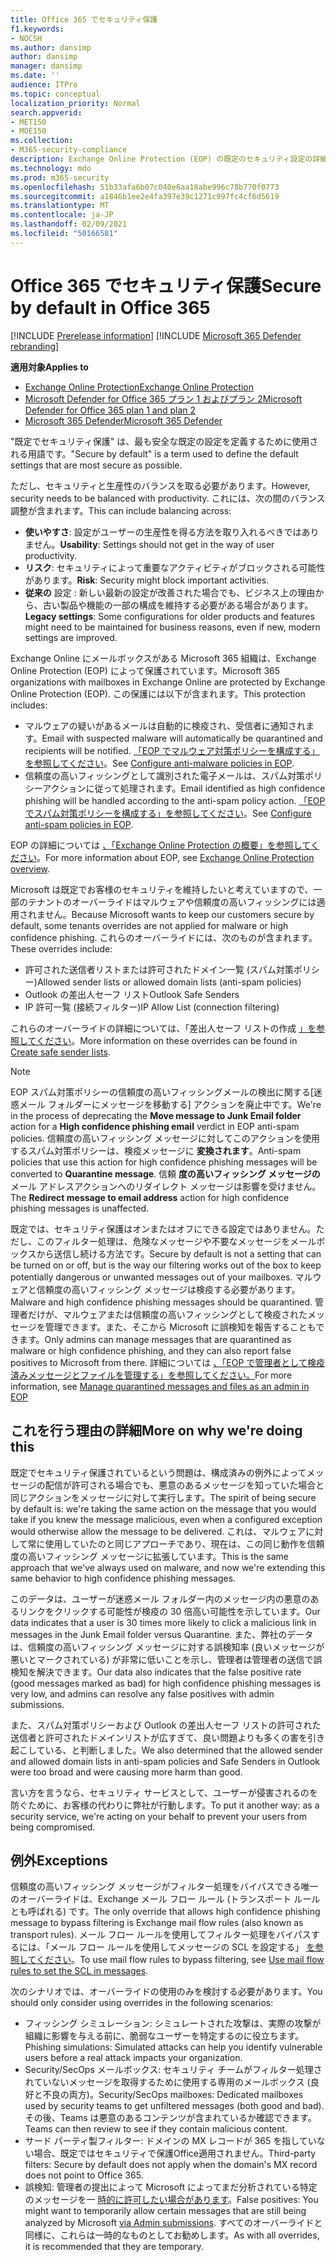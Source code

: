 ```yaml
---
title: Office 365 でセキュリティ保護
f1.keywords:
- NOCSH
ms.author: dansimp
author: dansimp
manager: dansimp
ms.date: ''
audience: ITPro
ms.topic: conceptual
localization_priority: Normal
search.appverid:
- MET150
- MOE150
ms.collection:
- M365-security-compliance
description: Exchange Online Protection (EOP) の既定のセキュリティ設定の詳細
ms.technology: mdo
ms.prod: m365-security
ms.openlocfilehash: 51b33afa6b07c040e6aa18abe996c78b770f0773
ms.sourcegitcommit: a1846b1ee2e4fa397e39c1271c997fc4cf6d5619
ms.translationtype: MT
ms.contentlocale: ja-JP
ms.lasthandoff: 02/09/2021
ms.locfileid: "50166581"
---
```

# <a name="secure-by-default-in-office-365"></a><span data-ttu-id="f6ba2-103">Office 365 でセキュリティ保護</span><span class="sxs-lookup"><span data-stu-id="f6ba2-103">Secure by default in Office 365</span></span>

[!INCLUDE [Prerelease information](../includes/prerelease.md)]
[!INCLUDE [Microsoft 365 Defender rebranding](../includes/microsoft-defender-for-office.md)]

<span data-ttu-id="f6ba2-104">**適用対象**</span><span class="sxs-lookup"><span data-stu-id="f6ba2-104">**Applies to**</span></span>
- [<span data-ttu-id="f6ba2-105">Exchange Online Protection</span><span class="sxs-lookup"><span data-stu-id="f6ba2-105">Exchange Online Protection</span></span>](https://go.microsoft.com/fwlink/?linkid=2148611)
- [<span data-ttu-id="f6ba2-106">Microsoft Defender for Office 365 プラン 1 およびプラン 2</span><span class="sxs-lookup"><span data-stu-id="f6ba2-106">Microsoft Defender for Office 365 plan 1 and plan 2</span></span>](https://go.microsoft.com/fwlink/?linkid=2148715)
- [<span data-ttu-id="f6ba2-107">Microsoft 365 Defender</span><span class="sxs-lookup"><span data-stu-id="f6ba2-107">Microsoft 365 Defender</span></span>](https://go.microsoft.com/fwlink/?linkid=2118804)

<span data-ttu-id="f6ba2-108">"既定でセキュリティ保護" は、最も安全な既定の設定を定義するために使用される用語です。</span><span class="sxs-lookup"><span data-stu-id="f6ba2-108">"Secure by default" is a term used to define the default settings that are most secure as possible.</span></span>

<span data-ttu-id="f6ba2-109">ただし、セキュリティと生産性のバランスを取る必要があります。</span><span class="sxs-lookup"><span data-stu-id="f6ba2-109">However, security needs to be balanced with productivity.</span></span> <span data-ttu-id="f6ba2-110">これには、次の間のバランス調整が含まれます。</span><span class="sxs-lookup"><span data-stu-id="f6ba2-110">This can include balancing across:</span></span>

- <span data-ttu-id="f6ba2-111">**使いやすさ**: 設定がユーザーの生産性を得る方法を取り入れるべきではありません。</span><span class="sxs-lookup"><span data-stu-id="f6ba2-111">**Usability**: Settings should not get in the way of user productivity.</span></span>
- <span data-ttu-id="f6ba2-112">**リスク**: セキュリティによって重要なアクティビティがブロックされる可能性があります。</span><span class="sxs-lookup"><span data-stu-id="f6ba2-112">**Risk**: Security might block important activities.</span></span>
- <span data-ttu-id="f6ba2-113">**従来の** 設定 : 新しい最新の設定が改善された場合でも、ビジネス上の理由から、古い製品や機能の一部の構成を維持する必要がある場合があります。</span><span class="sxs-lookup"><span data-stu-id="f6ba2-113">**Legacy settings**: Some configurations for older products and features might need to be maintained for business reasons, even if new, modern settings are improved.</span></span>

<span data-ttu-id="f6ba2-114">Exchange Online にメールボックスがある Microsoft 365 組織は、Exchange Online Protection (EOP) によって保護されています。</span><span class="sxs-lookup"><span data-stu-id="f6ba2-114">Microsoft 365 organizations with mailboxes in Exchange Online are protected by Exchange Online Protection (EOP).</span></span> <span data-ttu-id="f6ba2-115">この保護には以下が含まれます。</span><span class="sxs-lookup"><span data-stu-id="f6ba2-115">This protection includes:</span></span>

- <span data-ttu-id="f6ba2-116">マルウェアの疑いがあるメールは自動的に検疫され、受信者に通知されます。</span><span class="sxs-lookup"><span data-stu-id="f6ba2-116">Email with suspected malware will automatically be quarantined and recipients will be notified.</span></span> <span data-ttu-id="f6ba2-117">[「EOP でマルウェア対策ポリシーを構成する」を参照してください](configure-anti-malware-policies.md)。</span><span class="sxs-lookup"><span data-stu-id="f6ba2-117">See [Configure anti-malware policies in EOP](configure-anti-malware-policies.md).</span></span>
- <span data-ttu-id="f6ba2-118">信頼度の高いフィッシングとして識別された電子メールは、スパム対策ポリシーアクションに従って処理されます。</span><span class="sxs-lookup"><span data-stu-id="f6ba2-118">Email identified as high confidence phishing will be handled according to the anti-spam policy action.</span></span> <span data-ttu-id="f6ba2-119">[「EOP でスパム対策ポリシーを構成する」を参照してください](configure-your-spam-filter-policies.md)。</span><span class="sxs-lookup"><span data-stu-id="f6ba2-119">See [Configure anti-spam policies in EOP](configure-your-spam-filter-policies.md).</span></span>

<span data-ttu-id="f6ba2-120">EOP の詳細については [、「Exchange Online Protection の概要」を参照してください](exchange-online-protection-overview.md)。</span><span class="sxs-lookup"><span data-stu-id="f6ba2-120">For more information about EOP, see [Exchange Online Protection overview](exchange-online-protection-overview.md).</span></span>

<span data-ttu-id="f6ba2-121">Microsoft は既定でお客様のセキュリティを維持したいと考えていますので、一部のテナントのオーバーライドはマルウェアや信頼度の高いフィッシングには適用されません。</span><span class="sxs-lookup"><span data-stu-id="f6ba2-121">Because Microsoft wants to keep our customers secure by default, some tenants overrides are not applied for malware or high confidence phishing.</span></span> <span data-ttu-id="f6ba2-122">これらのオーバーライドには、次のものが含まれます。</span><span class="sxs-lookup"><span data-stu-id="f6ba2-122">These overrides include:</span></span>

- <span data-ttu-id="f6ba2-123">許可された送信者リストまたは許可されたドメイン一覧 (スパム対策ポリシー)</span><span class="sxs-lookup"><span data-stu-id="f6ba2-123">Allowed sender lists or allowed domain lists (anti-spam policies)</span></span>
- <span data-ttu-id="f6ba2-124">Outlook の差出人セーフ リスト</span><span class="sxs-lookup"><span data-stu-id="f6ba2-124">Outlook Safe Senders</span></span>
- <span data-ttu-id="f6ba2-125">IP 許可一覧 (接続フィルター)</span><span class="sxs-lookup"><span data-stu-id="f6ba2-125">IP Allow List (connection filtering)</span></span>

<span data-ttu-id="f6ba2-126">これらのオーバーライドの詳細については、「差出人セーフ リストの作成 [」を参照してください](create-safe-sender-lists-in-office-365.md)。</span><span class="sxs-lookup"><span data-stu-id="f6ba2-126">More information on these overrides can be found in [Create safe sender lists](create-safe-sender-lists-in-office-365.md).</span></span>

> [!NOTE]
> <span data-ttu-id="f6ba2-127">EOP スパム対策ポリシーの信頼度の高いフィッシングメールの検出に関する[迷惑メール フォルダーにメッセージを移動する] アクションを廃止中です。</span><span class="sxs-lookup"><span data-stu-id="f6ba2-127">We're in the process of deprecating the **Move message to Junk Email folder** action for a **High confidence phishing email** verdict in EOP anti-spam policies.</span></span> <span data-ttu-id="f6ba2-128">信頼度の高いフィッシング メッセージに対してこのアクションを使用するスパム対策ポリシーは、検疫メッセージに **変換されます**。</span><span class="sxs-lookup"><span data-stu-id="f6ba2-128">Anti-spam policies that use this action for high confidence phishing messages will be converted to **Quarantine message**.</span></span> <span data-ttu-id="f6ba2-129">信頼 **度の高いフィッシング メッセージの** メール アドレスアクションへのリダイレクト メッセージは影響を受けません。</span><span class="sxs-lookup"><span data-stu-id="f6ba2-129">The **Redirect message to email address** action for high confidence phishing messages is unaffected.</span></span>

<span data-ttu-id="f6ba2-130">既定では、セキュリティ保護はオンまたはオフにできる設定ではありません。ただし、このフィルター処理は、危険なメッセージや不要なメッセージをメールボックスから送信し続ける方法です。</span><span class="sxs-lookup"><span data-stu-id="f6ba2-130">Secure by default is not a setting that can be turned on or off, but is the way our filtering works out of the box to keep potentially dangerous or unwanted messages out of your mailboxes.</span></span> <span data-ttu-id="f6ba2-131">マルウェアと信頼度の高いフィッシング メッセージは検疫する必要があります。</span><span class="sxs-lookup"><span data-stu-id="f6ba2-131">Malware and high confidence phishing messages should be quarantined.</span></span> <span data-ttu-id="f6ba2-132">管理者だけが、マルウェアまたは信頼度の高いフィッシングとして検疫されたメッセージを管理できます。また、そこから Microsoft に誤検知を報告することもできます。</span><span class="sxs-lookup"><span data-stu-id="f6ba2-132">Only admins can manage messages that are quarantined as malware or high confidence phishing, and they can also report false positives to Microsoft from there.</span></span> <span data-ttu-id="f6ba2-133">詳細については [、「EOP で管理者として検疫済みメッセージとファイルを管理する」を参照してください。](manage-quarantined-messages-and-files.md)</span><span class="sxs-lookup"><span data-stu-id="f6ba2-133">For more information, see [Manage quarantined messages and files as an admin in EOP](manage-quarantined-messages-and-files.md)</span></span>

## <a name="more-on-why-were-doing-this"></a><span data-ttu-id="f6ba2-134">これを行う理由の詳細</span><span class="sxs-lookup"><span data-stu-id="f6ba2-134">More on why we're doing this</span></span>

<span data-ttu-id="f6ba2-135">既定でセキュリティ保護されているという問題は、構成済みの例外によってメッセージの配信が許可される場合でも、悪意のあるメッセージを知っていた場合と同じアクションをメッセージに対して実行します。</span><span class="sxs-lookup"><span data-stu-id="f6ba2-135">The spirit of being secure by default is: we're taking the same action on the message that you would take if you knew the message malicious, even when a configured exception would otherwise allow the message to be delivered.</span></span> <span data-ttu-id="f6ba2-136">これは、マルウェアに対して常に使用していたのと同じアプローチであり、現在は、この同じ動作を信頼度の高いフィッシング メッセージに拡張しています。</span><span class="sxs-lookup"><span data-stu-id="f6ba2-136">This is the same approach that we've always used on malware, and now we're extending this same behavior to high confidence phishing messages.</span></span>

<span data-ttu-id="f6ba2-137">このデータは、ユーザーが迷惑メール フォルダー内のメッセージ内の悪意のあるリンクをクリックする可能性が検疫の 30 倍高い可能性を示しています。</span><span class="sxs-lookup"><span data-stu-id="f6ba2-137">Our data indicates that a user is 30 times more likely to click a malicious link in messages in the Junk Email folder versus Quarantine.</span></span> <span data-ttu-id="f6ba2-138">また、弊社のデータは、信頼度の高いフィッシング メッセージに対する誤検知率 (良いメッセージが悪いとマークされている) が非常に低いことを示し、管理者は管理者の送信で誤検知を解決できます。</span><span class="sxs-lookup"><span data-stu-id="f6ba2-138">Our data also indicates that the false positive rate (good messages marked as bad) for high confidence phishing messages is very low, and admins can resolve any false positives with admin submissions.</span></span>

<span data-ttu-id="f6ba2-139">また、スパム対策ポリシーおよび Outlook の差出人セーフ リストの許可された送信者と許可されたドメインリストが広すぎて、良い問題よりも多くの害を引き起こしている、と判断しました。</span><span class="sxs-lookup"><span data-stu-id="f6ba2-139">We also determined that the allowed sender and allowed domain lists in anti-spam policies and Safe Senders in Outlook were too broad and were causing more harm than good.</span></span>

<span data-ttu-id="f6ba2-140">言い方を言うなら、セキュリティ サービスとして、ユーザーが侵害されるのを防ぐために、お客様の代わりに弊社が行動します。</span><span class="sxs-lookup"><span data-stu-id="f6ba2-140">To put it another way: as a security service, we're acting on your behalf to prevent your users from being compromised.</span></span> 

## <a name="exceptions"></a><span data-ttu-id="f6ba2-141">例外</span><span class="sxs-lookup"><span data-stu-id="f6ba2-141">Exceptions</span></span>

<span data-ttu-id="f6ba2-142">信頼度の高いフィッシング メッセージがフィルター処理をバイパスできる唯一のオーバーライドは、Exchange メール フロー ルール (トランスポート ルールとも呼ばれる) です。</span><span class="sxs-lookup"><span data-stu-id="f6ba2-142">The only override that allows high confidence phishing message to bypass filtering is Exchange mail flow rules (also known as transport rules).</span></span> <span data-ttu-id="f6ba2-143">メール フロー ルールを使用してフィルター処理をバイパスするには、「メール フロー ルールを使用してメッセージの SCL を設定する」 [を参照してください](use-mail-flow-rules-to-set-the-spam-confidence-level-scl-in-messages.md)。</span><span class="sxs-lookup"><span data-stu-id="f6ba2-143">To use mail flow rules to bypass filtering, see [Use mail flow rules to set the SCL in messages](use-mail-flow-rules-to-set-the-spam-confidence-level-scl-in-messages.md).</span></span>

<span data-ttu-id="f6ba2-144">次のシナリオでは、オーバーライドの使用のみを検討する必要があります。</span><span class="sxs-lookup"><span data-stu-id="f6ba2-144">You should only consider using overrides in the following scenarios:</span></span>

- <span data-ttu-id="f6ba2-145">フィッシング シミュレーション: シミュレートされた攻撃は、実際の攻撃が組織に影響を与える前に、脆弱なユーザーを特定するのに役立ちます。</span><span class="sxs-lookup"><span data-stu-id="f6ba2-145">Phishing simulations: Simulated attacks can help you identify vulnerable users before a real attack impacts your organization.</span></span>
- <span data-ttu-id="f6ba2-146">Security/SecOps メールボックス: セキュリティ チームがフィルター処理されていないメッセージを取得するために使用する専用のメールボックス (良好と不良の両方)。</span><span class="sxs-lookup"><span data-stu-id="f6ba2-146">Security/SecOps mailboxes: Dedicated mailboxes used by security teams to get unfiltered messages (both good and bad).</span></span> <span data-ttu-id="f6ba2-147">その後、Teams は悪意のあるコンテンツが含まれているか確認できます。</span><span class="sxs-lookup"><span data-stu-id="f6ba2-147">Teams can then review to see if they contain malicious content.</span></span>
- <span data-ttu-id="f6ba2-148">サード パーティ製フィルター: ドメインの MX レコードが 365 を指していない場合、既定ではセキュリティで保護Office適用されません。</span><span class="sxs-lookup"><span data-stu-id="f6ba2-148">Third-party filters: Secure by default does not apply when the domain's MX record does not point to Office 365.</span></span>
- <span data-ttu-id="f6ba2-149">誤検知: 管理者の提出によって Microsoft によってまだ分析されている特定のメッセージを一 [時的に許可したい場合があります](admin-submission.md)。</span><span class="sxs-lookup"><span data-stu-id="f6ba2-149">False positives: You might want to temporarily allow certain messages that are still being analyzed by Microsoft [via Admin submissions](admin-submission.md).</span></span> <span data-ttu-id="f6ba2-150">すべてのオーバーライドと同様に、これらは一時的なものとしてお勧めします。</span><span class="sxs-lookup"><span data-stu-id="f6ba2-150">As with all overrides, it is recommended that they are temporary.</span></span>
